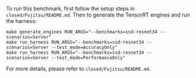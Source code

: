 To run this benchmark, first follow the setup steps in `closed/Fujitsu/README.md`. Then to generate the TensorRT engines and run the harness:

```
make generate_engines RUN_ARGS="--benchmarks=ssd-resnet34 --scenarios=Server"
make run_harness RUN_ARGS="--benchmarks=ssd-resnet34 --scenarios=Server --test_mode=AccuracyOnly"
make run_harness RUN_ARGS="--benchmarks=ssd-resnet34 --scenarios=Server --test_mode=PerformanceOnly"
```

For more details, please refer to `closed/Fujitsu/README.md`.